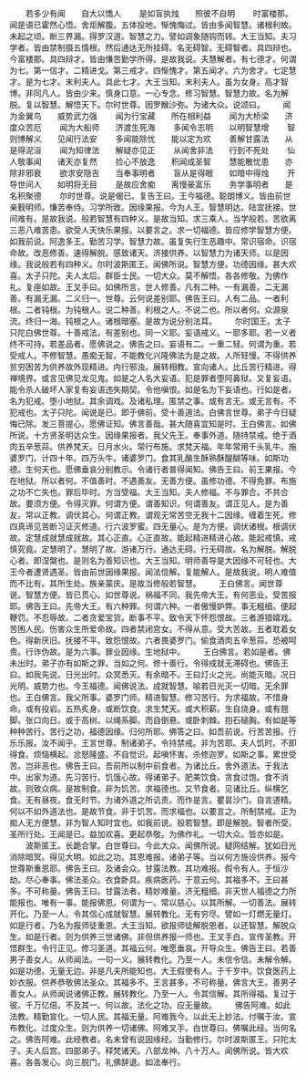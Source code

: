 <!-- { "loadSidebar": true } -->
　　若多少有闻　　自大以憍人
　　是如盲执烛　　照彼不自明
　　时富楼那。闻是语已霍然心悟。舍炬解腹。五体投地。惭愧悔过。皆由多闻智慧。诸根利故。未起之顷。断三界漏。得罗汉道。智慧之力。譬如调象随钩而转。大王当知。夫习学者。皆由禁制摄五情根。然后通达无所挂碍。名无碍智。无碍智者。具四辩也。今富楼那。具四辩才。皆由慊苦勤学所得。是故我说。夫慧解者。有七德才。何谓为七。第一信才。二精进戈。第三戒才。四惭愧才。第五闻才。六为舍才。七定慧才。是为七才。末利夫人。具此七才。大王当知。末利夫人。虽为女身。高才智博。非同凡人。皆由少来。慎身口意。一心专念。修习智慧。智慧力故。名为解脱。复以智慧。解悟天下。尔时世尊。因罗睺沙弥。为诸大众。说颂曰。
　　闻为金翼鸟　　威势武力强
　　闻为行宝藏　　所在相利益
　　闻为大桥梁　　济度众苦厄
　　闻为大船师　　济渡生死海
　　多闻令志明　　以明智慧增
　　智则博解义　　见闻行法安
　　多闻能除忧　　能以定为欢
　　善解甘露法　　从是得泥洹
　　闻为知律法　　解疑亦见正
　　从闻舍非法　　行到不死处
　　仙人敬事闻　　诸天亦复然
　　捡心不放逸　　积闻成圣智
　　慧能散忧患　　亦除非邪衰
　　欲求安隐吉　　当奉事明者
　　盲从是得眼　　如暗中得烛
　　开导世间人　　如明将无目
　　是故应舍痴　　离慢豪富乐
　　务学事明者　　是名积聚德
　　尔时世尊。说是偈已。复告王曰。王今福德。聪朗博义。皆由前世亲觐明师。慊苦奉侍。习学所致。因缘果报。今为人王。智慧明达。陆宜抚接。世间难有。是故我说。般若智慧有四种义。是故当知。求三乘人。当学般若。苦欲离三恶八难苦患。欲受人天快乐果报。以要言之。求一切福德。皆应修学智慧方便。如我前说。阿逸多王。勤苦习学。智慧力故。虽复失行生恶趣中。常识宿命。识宿命故。改恶修善。速得解脱。感致诸天。济接供养。以智慧力为诸天师。以是因缘。我说般若有四种义。尔时波斯匿王。闻佛所说。智慧方便。功德因缘。甚大欢喜。太子只陀。夫人太后。群臣士民。一切大众。莫不解悟。各各修敬。为佛作礼。复座如故。王叉手曰。如佛所言。世人修善。凡有二种。一有漏善。二无漏善。有漏无漏。二义归一。世尊。云何说差别耶。佛告王曰。人有二品。一者利根。二者钝根。为钝根人。说二种善。利根之人。不说二也。所以者何。众源泉流。终归一海。钝根之人。诸根暗塞。是故为说分别法耳。
　　尔时国王。太子只陀白佛世尊。十善戒法。有差别也。同一义耶。妄语戒义。一耶多耶。若一义者终不可持。若差品者。愿佛说之。佛告之曰。妄语有二。一重二轻。何谓为重。若受戒人。不修智慧。愚痴无智。不能教化兴隆佛法为是之故。人所轻慢。不得供养贫穷困苦为供养故外现精进。内行邪浊。展转相教。宣向诸人。比丘苦行精进。得禅境界。或言见佛见龙见鬼。如是之人名大妄语。犯是罪者堕阿鼻狱。又复妄语。能令杀人破坏人家复有妄语违失期契。令他嗔恨。如是名为下妄语也。行如是者。名为犯戒。堕小地狱。其余调戏。及诸私理。匿禁之事。或有言无。或无言有。不犯戒也。太子只陀。闻说是已。即于佛前。受十善道法。白佛言世尊。弟子今日疑悔已除。发三菩提心。愿佛证知。佛言善哉。甚大随喜宜知是时。王白佛言。如佛所说。十方贤圣明达众生。因缘果报者。我父先王。奉事外道。随持禁戒。绝于酒肉五辛葱蒜。供养梵天。日月水火。常行布施。求梵天福。年年常用千头乳牛。施婆罗门。计四十年。四万头牛。诸婆罗门。食其乳酪生酥熟酥醍醐等味。如斯功德。生何天也。愿佛垂哀分别教示。令诸行者普得闻知。佛告王曰。前王果报。今在地狱。所以者何。不值善时。不遇善友。无善方便。虽修功德。不得免罪。布施之功不亡失也。罪后毕时。方当受福。大王当知。夫人修福。不与罪合。不共合故。要须方便。令得灭罪。何谓方便。谓善知识。何谓善友。谓正见人。是为善友。常以正教。调伏其心。何谓正教。谓观无常苦空无我十二因缘。缠着生死。修四真谛见苦断习证灭修道。行六波罗蜜。四无量心。是为方便。调伏诸根。根调伏故。定慧成就慧成就故。其心正直。心正直故。能起精进精进心故。能起戒慎。戒慎究竟。定慧明了。慧明了故。游诸万行。通达无碍。行无碍故。名为解脱。解脱心者。即涅槃也。是则名为善知识也。大王当知。明师善导是大因缘不可轻也。大王今者遭贤遇圣。皆由前世因缘果报。闻法信解。复能解人。是故我说。明人难值而不比有。其所生处。族亲蒙庆。是故当修般若智慧。
　　王白佛言。闻世尊说。智慧方便。皆已贯心。如世尊说。祸福不同。我先帝大王。有何恶业。受苦报耶。佛告王曰。先帝大王。有六种罪。何谓六种。一者傲慢妒弊。事无粗细。便起鞭罚。不忍辱故。二者贪爱宝货。断事不平。致令天下怀怨恨故。三者游猎嬉戏。苦困人民。伤害众生所爱命故。四者禁闭宫女。不得从意。受大苦故。五者耽着女色。得新厌旧。抚接不平。致怨恨故。六者畏婆罗门。偷食酒肉五辛葱蒜。恐被呵责。行诈伪故。是为六事。罪业因缘。生地狱中。
　　王白佛言。若如是者。佛未出时。弟子亦有如斯之罪。当如之何。修十善行。令得成就无滞碍也。佛告王曰。如我先说。日光出时。众冥悉灭。有余暗不。王曰灯火之光。尚能灭暗。况日光明。威势力也。今王福德。闻佛说法。成就智慧。喻若日光灭一切暗。无余罪也。王白佛言。我父所事。婆罗门师。精进智慧。修习苦行。为求福故。不惜身命。或有投岩。五热炙身。或断饮食。求生梵天。或大积薪。生自烧身。或有翘脚。张口向日。或于高树。以绳系脚。而自倒悬。或卧刺棘。抱石磓胸。有如是等种种苦行。苦行之功。福德因缘。归何所耶。佛答之曰。如吾前说。行苦苦报。行乐乐报。汝不闻乎。王言世尊。制诸弟子。令持禁戒。非为苦耶。夫人饥时。不即得食。烦恼横起。忿怒隆盛。不自觉识。起嗔怀害。杀修迦罗。如斯之事。累世受苦。岂非恶也。佛告王曰。吾前所以制中前食者。为诸比丘。舍外道法。于我法中。出家为道。先习苦行。饥饿心故。得诸弟子。肥美饮食。贪食过饱。食不消故。则致众病。是故制食。非为饥苦。求福德也。又节食者。见诸比丘。纵横乞食。无有昼夜。食无时节。为诸外道之所讥责。而作是言。瞿昙沙门。自言道精。何以不如外道法也。是故节食。非于饥苦。而求福也。以要言之。所制禁戒。正为痴人无方便慧。非为智人知时宜也。如我前说。般若智慧。即是解脱。智者所受。圣所行处。王闻是已。益加欢喜。更起恭敬。为佛作礼。一切大众。皆亦如是。
　　波斯匿王。长跪合掌。白世尊曰。今此大众。闻佛所说。疑网结解。犹如日光消除暗冥。得见大明。如此之功。其恩难报。诸弟子等。当以何方施设供养。报今世尊斯重恩耶。佛告王曰。及诸会众。甘露法教。其功难报。假令有人。于恒沙劫。尽心奉事。佛法圣众。衣食卧具。疾病医药。于意云何。其福多不。王曰甚多。不可称量。佛告王曰。甘露法者。精妙难量。济无粗细。非天世人福德之力所能报也。唯有一事。能报佛恩。何谓为一。常以慈心。以其所解。一切善法。展转开化。乃至一人。令其信心成就智慧。展转教化。无有穷尽。譬如一灯燃无量灯。如是行者。乃名为报师徒重恩。大王当知。欲报师徒解脱恩者。以还智慧。解脱众生。如是行者。则为供养三世诸佛。非但供养报一师也。王叉手白。宣传圣教。开悟群生。令行正见。修习圣道。其福云何。唯愿垂哀。开导众生。佛告王曰。若善男子善女人。从师闻法。一句一义。展转教化。乃至一人。未信令信。未解令解。如是功德。无量无边。非是凡夫所能知也。大王假使有人。于千岁中。饮食医药上妙衣服。供养恭敬佛法圣众。其福多不。王言甚多。不可称量。佛言大王。善男子善女人。从师闻说诸佛正教。展转教化。乃至一人。令其信解。其所得福。复过于彼。千万亿倍。不及其一。何以故。法化之功。应无量故。
　　佛告阿难。如此法教。精勤宣化。一切人民。其福无量。阿难我今。以此无上妙法。付嘱于汝。宣布教化。过度众生。则为供养一切诸佛。阿难叉手。白世尊曰。佛嘱此经。当何名之。佛告阿难。此经教者。名未曾有说因缘经。当勤修行。尔时波斯匿王。只陀太子。夫人后宫。四部弟子。释梵诸天。八部龙神。八十万人。闻佛所说。皆大欢喜。各各发心。向三脱门。礼佛辞退。如法奉行。

 
